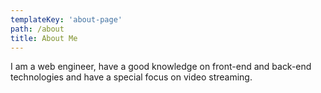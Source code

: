 ```yaml
---
templateKey: 'about-page'
path: /about
title: About Me
---
```


I am a web engineer, have a good knowledge on front-end and back-end technologies and have a special focus on video streaming.
